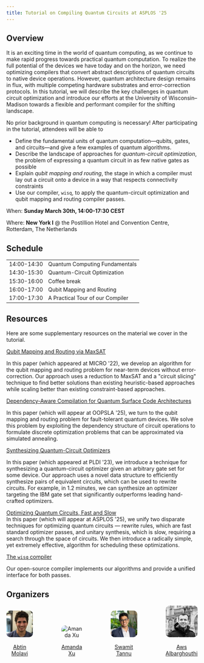 ```yaml
---
title: Tutorial on Compiling Quantum Circuits at ASPLOS '25 
---
```


## Overview
It is an exciting time in the world of quantum computing, as we continue to make rapid progress towards practical quantum computation. To realize the full potential of the devices we have today and on the horizon, we need optimizing compilers that convert abstract descriptions of quantum circuits to native device operations. 
However, quantum architecture design remains in flux, with multiple competing hardware substrates and error-correction protocols. In this tutorial, we will describe the key challenges in quantum circuit optimization and introduce our efforts at the University of Wisconsin–Madison towards a flexible 
and performant compiler for the shifting landscape.


No prior background in quantum computing is necessary! After participating in the tutorial, attendees will be able to  

-  Define the fundamental units of quantum computation—qubits, gates, and circuits—and give a few examples of quantum algorithms.
-  Describe the landscape of approaches for *quantum-circuit optimization*, the problem of expressing a quantum circuit in as few native gates as possible
-  Explain *qubit mapping and routing*, the stage in which a compiler must lay out a circuit onto a device in a way that respects connectivity constraints
-  Use our compiler, ``wisq``, to apply the quantum-circuit optimization and qubit mapping and routing compiler passes.

When: **Sunday March 30th, 14:00-17:30 CEST**

Where: **New York I** @ the Postillion Hotel and Convention Centre, Rotterdam, The Netherlands

## Schedule 

|             |                                  |
| ----------- | -------------------------------- |
| 14:00-14:30 | Quantum Computing Fundamentals   |
| 14:30-15:30 | Quantum-Circuit Optimization     |
| 15:30-16:00 | Coffee break                     |
| 16:00-17:00 | Qubit Mapping and Routing        |
| 17:00-17:30 | A Practical Tour of our Compiler |

## Resources
Here are some supplementary resources on the material we cover in the tutorial.

[Qubit Mapping and Routing via MaxSAT](files/micro22.pdf)

In this paper (which appeared at MICRO '22), we develop an algorithm for the qubit mapping and routing problem for near-term devices without error-correction.
Our approach uses a reduction to MaxSAT and a "circuit slicing" technique to find better solutions than existing heuristic-based approaches while scaling better than existing constraint-based approaches.

[Dependency-Aware Compilation for Quantum Surface Code Architectures](files/oopsla25.pdf)

In this paper (which will appear at OOPSLA '25), we turn to the qubit mapping and routing problem for fault-tolerant quantum devices. 
We solve this problem by exploiting the dependency structure of circuit operations to formulate discrete optimization problems that can be approximated via simulated annealing.

[Synthesizing Quantum-Circuit Optimizers](files/pldi23.pdf)

In this paper (which appeared at PLDI '23), we introduce a technique for synthesizing a quantum-circuit optimizer given an arbitrary gate set for some device. Our approach uses a novel data structure to efficiently synthesize pairs of equivalent circuits, which can be used to rewrite circuits. For example, in 1.2 minutes, we can synthesize an optimizer targeting the IBM gate set that significantly outperforms leading hand-crafted optimizers.

[Optimizing Quantum Circuits, Fast and Slow](files/asplos25.pdf)\
In this paper (which will appear at ASPLOS '25), we unify two disparate techniques for optimizing quantum circuits — rewrite rules, which are fast standard optimizer passes, and unitary synthesis, which is slow, requiring a search through the space of circuits. We then introduce a radically simple, yet extremely effective, algorithm for scheduling these optimizations.

[The ``wisq`` compiler](https://github.com/qqq-wisc/wisq)

Our open-source compiler implements our algorithms and provide a unified interface for both passes.

## Organizers
<div style="display: flex; gap: 75px; align-items: flex-end">
<div style="text-align: center;"><img class='thumbnail' src="files/abtin_photo.png" alt="Abtin Molavi" width="120"  style="border-radius: 10px;"/><p> <a href=https://pages.cs.wisc.edu/~amolavi> Abtin Molavi</a></p> </div>

<div style="text-align: center;"> <img class='thumbnail' src="files/amanda.png" alt="Amanda Xu" width="120" style="border-radius: 10px;"><p> <a href=https://amandashoe.github.io>Amanda Xu</a> </p> </div>

<div style="text-align: center;"> <img class='thumbnail' src="files/Swamit_Tannu.jpg" alt="Swamit Tannu" width="120" style="border-radius: 10px;"/><p> <a href=https://swamittannu.com>Swamit Tannu</a> </p> </div>

<div style="text-align: center;">  <img class='thumbnail' src="files/aws.jpg" alt="Aws Albarghouthi" width="120"  style="border-radius: 10px;"/><p> <a href=https://pages.cs.wisc.edu/~aws>Aws Albarghouthi</a> </p> </div>





